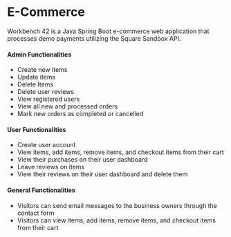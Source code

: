 # E-Commerce

Workbench 42 is a Java Spring Boot e-commerce web application that processes demo payments utilizing the Square Sandbox API.

#### Admin Functionalities
- Create new items
- Update items
- Delete Items
- Delete user reviews
- View registered users
- View all new and processed orders
- Mark new orders as completed or cancelled

#### User Functionalities
- Create user account
- View items, add items, remove items, and checkout items from their cart
- View their purchases on their user dashboard
- Leave reviews on items
- View their reviews on their user dashboard and delete them

#### General Functionalities
- Visitors can send email messages to the business owners through the contact form
- Visitors can view items, add items, remove items, and checkout items from their cart
